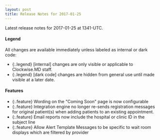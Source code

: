 ```yaml
---
layout: post
title: Release Notes for 2017-01-25
---
```


Latest release notes for 2017-01-25 at 1341-UTC.

<div class='legend' markdown='1'>

#### Legend

All changes are available immediately unless labeled as internal or dark code:

- {:.legend} [internal] changes are only visible or applicable to Clockwise.MD staff.
- {:.legend} [dark code] changes are hidden from general use until made visible at a later date.

</div>

<div class='features' markdown='1'>

#### Features

- {:.feature} Wording on the "Coming Soon" page is now configurable
- {:.feature} Integration engine no longer re-sends registration messages for original patient(s) when adding patients to an existing appointment.
- {:.feature} Email reports now include the hospital or clinic ID in the subject line
- {:.feature} Allow Alert Template Messages to be specific to wait room displays which are filtered by provider

</div>

